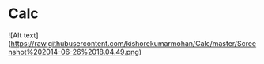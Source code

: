 Calc
====
![Alt text] (https://raw.githubusercontent.com/kishorekumarmohan/Calc/master/Screenshot%202014-06-26%2018.04.49.png)
